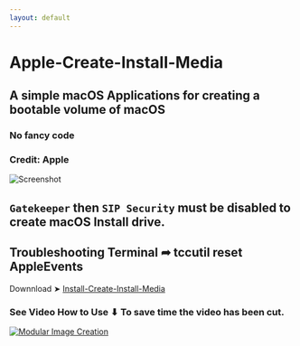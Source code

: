 ```yaml
---
layout: default
---
```


# Apple-Create-Install-Media
## A simple macOS Applications for creating a bootable volume of macOS
### No fancy code
### Credit: Apple

![Screenshot](https://github.com/user-attachments/assets/0eb7b95f-c39b-4e37-8de8-8a53d7c56ac7)


## `Gatekeeper` then `SIP Security` must be disabled to create macOS Install drive.
## Troubleshooting Terminal ➦ tccutil reset AppleEvents

Downnload ➤ [Install-Create-Install-Media](https://github.com/chris1111/Apple-Create-Install-Media/raw/main/Install%20Create%20Install%20Media.zip)

### See Video How to Use ⬇︎ To save time the video has been cut.

[![Modular Image Creation](https://github.com/user-attachments/assets/68f65560-03ae-4dfe-908f-554e30e2906b)](https://youtu.be/9JFNZwOJZXQ)






